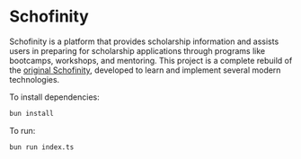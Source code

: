 # Schofinity
Schofinity is a platform that provides scholarship information and assists users in preparing for scholarship applications through programs like bootcamps, workshops, and mentoring. This project is a complete rebuild of the [original Schofinity](https://github.com/yogarn/schofinity), developed to learn and implement several modern technologies.

To install dependencies:

```bash
bun install
```

To run:

```bash
bun run index.ts
```
